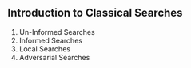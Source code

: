 ## **Introduction to Classical Searches**
1. Un-Informed Searches
2. Informed Searches
3. Local Searches
4. Adversarial Searches
